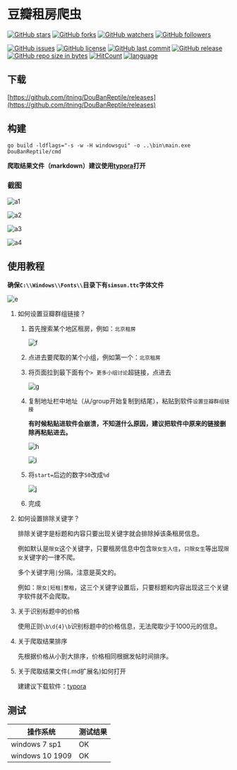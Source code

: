 # 豆瓣租房爬虫

[![GitHub stars](https://img.shields.io/github/stars/itning/DouBanReptile.svg?style=social&label=Stars)](https://github.com/itning/DouBanReptile/stargazers)
[![GitHub forks](https://img.shields.io/github/forks/itning/DouBanReptile.svg?style=social&label=Fork)](https://github.com/itning/DouBanReptile/network/members)
[![GitHub watchers](https://img.shields.io/github/watchers/itning/DouBanReptile.svg?style=social&label=Watch)](https://github.com/itning/DouBanReptile/watchers)
[![GitHub followers](https://img.shields.io/github/followers/itning.svg?style=social&label=Follow)](https://github.com/itning?tab=followers)

[![GitHub issues](https://img.shields.io/github/issues/itning/DouBanReptile.svg)](https://github.com/itning/DouBanReptile/issues)
[![GitHub license](https://img.shields.io/github/license/itning/DouBanReptile.svg)](https://github.com/itning/DouBanReptile/blob/master/LICENSE)
[![GitHub last commit](https://img.shields.io/github/last-commit/itning/DouBanReptile.svg)](https://github.com/itning/DouBanReptile/commits)
[![GitHub release](https://img.shields.io/github/release/itning/DouBanReptile.svg)](https://github.com/itning/DouBanReptile/releases)
[![GitHub repo size in bytes](https://img.shields.io/github/repo-size/itning/DouBanReptile.svg)](https://github.com/itning/DouBanReptile)
[![HitCount](http://hits.dwyl.io/itning/DouBanReptile.svg)](http://hits.dwyl.io/itning/DouBanReptile)
[![language](https://img.shields.io/badge/language-GO-green.svg)](https://github.com/itning/DouBanReptile)

## 下载

[https://github.com/itning/DouBanReptile/releases](https://github.com/itning/DouBanReptile/releases)

## 构建

```shell
go build -ldflags="-s -w -H windowsgui" -o ..\bin\main.exe DouBanReptile/cmd
```

**爬取结果文件（markdown）建议使用[typora](https://typora.io/)打开**

### 截图

![a1](https://raw.githubusercontent.com/itning/DouBanReptile/master/pic/a1.png)

![a2](https://raw.githubusercontent.com/itning/DouBanReptile/master/pic/a2.png)

![a3](https://raw.githubusercontent.com/itning/DouBanReptile/master/pic/a3png)

![a4](https://raw.githubusercontent.com/itning/DouBanReptile/master/pic/a4.png)

## 使用教程

**确保`C:\\Windows\\Fonts\\`目录下有`simsun.ttc`字体文件**

![e](https://raw.githubusercontent.com/itning/DouBanReptile/master/pic/e.png)

1. 如何设置豆瓣群组链接？

   1. 首先搜索某个地区租房，例如：`北京租房`

      ![f](https://raw.githubusercontent.com/itning/DouBanReptile/master/pic/f.png)

   2. 点进去要爬取的某个小组，例如第一个：`北京租房`

   3. 将页面拉到最下面有个`> 更多小组讨论`超链接，点进去

      ![g](https://raw.githubusercontent.com/itning/DouBanReptile/master/pic/g.png)

   4. 复制地址栏中地址（从/group开始复制到结尾），粘贴到软件`设置豆瓣群组链接`

      **有时候粘贴进软件会崩溃，不知道什么原因，建议把软件中原来的链接删除再粘贴进去。**

      ![h](https://raw.githubusercontent.com/itning/DouBanReptile/master/pic/h.png)

      ![i](https://raw.githubusercontent.com/itning/DouBanReptile/master/pic/i.png)

   5. 将`start=`后边的数字`50`改成`%d`

      ![j](https://raw.githubusercontent.com/itning/DouBanReptile/master/pic/j.png)

   6. 完成

2. 如何设置排除关键字？

   排除关键字是标题和内容只要出现关键字就会排除掉该条租房信息。

   例如默认是`限女`这个关键字，只要租房信息中包含`限女生入住`，`只限女生`等出现`限女`关键字的一律不爬。

   多个关键字用`|`分隔，注意是英文的。

   例如：`限女|短租|整租`，这三个关键字设置后，只要标题和内容出现这三个关键字软件就不会爬取。

3. 关于识别标题中的价格

   使用正则`\b\d{4}\b`识别标题中的价格信息，无法爬取少于1000元的信息。

4. 关于爬取结果排序

   先根据价格从小到大排序，价格相同根据发帖时间排序。

5. 关于爬取结果文件(.md扩展名)如何打开

   建建议下载软件：[typora](https://typora.io/)

## 测试

| 操作系统        | 测试结果 |
| --------------- | -------- |
| windows 7 sp1   | OK       |
| windows 10 1909 | OK       |